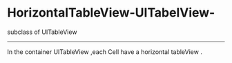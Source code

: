 HorizontalTableView-UITabelView-
================================

subclass of UITableView 


***************************

In the container UITableView ,each Cell have a horizontal tableView .
